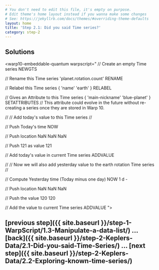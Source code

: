 ```yaml
---
# You don't need to edit this file, it's empty on purpose.
# Edit theme's home layout instead if you wanna make some changes
# See: https://jekyllrb.com/docs/themes/#overriding-theme-defaults
layout: home
title: 'Step 2.1: Did you said Time series?'
category: step-2
---
```


## Solutions

<warp10-embeddable-quantum warpscript="
// Create an empty Time series
NEWGTS

// Rename this Time series
'planet.rotation.count' RENAME

// Relabel this Time series
{ 'name' 'earth' } RELABEL

// Gives an Attribute to this Time series
{ 'main-nickname' 'blue-planet' } SETATTRIBUTES  // This attribute could evolve in the future without re-creating a series once they are stored in Warp 10.

//
// Add today's value to this Time series
//

// Push Today's time
NOW 

// Push location
NaN NaN NaN 

// Push 121 as value 
121

// Add today's value in current Time series
ADDVALUE

//
// Now we will also add yesterday value to the earth rotation Time series
//

// Compute Yesterday time (Today minus one day)
NOW 1 d - 

// Push location
NaN NaN NaN 

// Push the value 120
120

// Add the value to current Time series
ADDVALUE
">
</warp10-embeddable-quantum>

## [previous step]({{ site.baseurl }}/step-1-WarpScript/1.3-Manipulate-a-data-list/) ... [back]({{ site.baseurl }}/step-2-Keplers-Data/2.1-Did-you-said-Time-Series/) ... [next step]({{ site.baseurl }}/step-2-Keplers-Data/2.2-Exploring-known-time-series/)